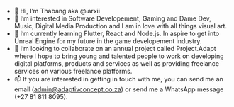 - 👋 Hi, I’m Thabang aka @iarxii
- 👀 I’m interested in Software Developement, Gaming and Dame Dev, Music, Digital Media Production and I am in love with all things visual art.
- 🌱 I’m currently learning Flutter, React and Node.js. In aspire to get into Unreal Engine for my future in the game developement industry.
- 💞️ I’m looking to collaborate on an annual project called Project.Adapt where I hope to bring young and talented people to work on developing digital platforms, products and services as well as providing freelance services on various freelance platforms.
- 📫 If you are interested in getting in touch with me, you can send me an email (admin@adaptivconcept.co.za) or send me a WhatsApp message (+27 81 811 8095).

<!---
iarxii/iarxii is a ✨ special ✨ repository because its `README.md` (this file) appears on your GitHub profile.
You can click the Preview link to take a look at your changes.
--->
